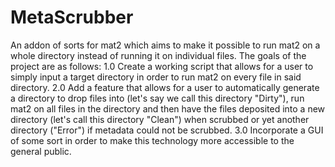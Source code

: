 # MetaScrubber
An addon of sorts for mat2 which aims to make it possible to run mat2 on a whole directory instead of running it on individual files.
The goals of the project are as follows:
  1.0 Create a working script that allows for a user to simply input a target directory in order to run mat2 on every file in said directory.
  2.0 Add a feature that allows for a user to automatically generate a directory to drop files into (let's say we call this directory "Dirty"), run mat2 on all files in the directory and then have the files deposited into a new directory (let's call this directory "Clean") when scrubbed or yet another directory ("Error") if metadata could not be scrubbed.
  3.0 Incorporate a GUI of some sort in order to make this technology more accessible to the general public.
